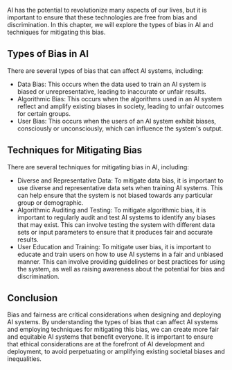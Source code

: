 
AI has the potential to revolutionize many aspects of our lives, but it is important to ensure that these technologies are free from bias and discrimination. In this chapter, we will explore the types of bias in AI and techniques for mitigating this bias.

Types of Bias in AI
-------------------

There are several types of bias that can affect AI systems, including:

* Data Bias: This occurs when the data used to train an AI system is biased or unrepresentative, leading to inaccurate or unfair results.
* Algorithmic Bias: This occurs when the algorithms used in an AI system reflect and amplify existing biases in society, leading to unfair outcomes for certain groups.
* User Bias: This occurs when the users of an AI system exhibit biases, consciously or unconsciously, which can influence the system's output.

Techniques for Mitigating Bias
------------------------------

There are several techniques for mitigating bias in AI, including:

* Diverse and Representative Data: To mitigate data bias, it is important to use diverse and representative data sets when training AI systems. This can help ensure that the system is not biased towards any particular group or demographic.
* Algorithmic Auditing and Testing: To mitigate algorithmic bias, it is important to regularly audit and test AI systems to identify any biases that may exist. This can involve testing the system with different data sets or input parameters to ensure that it produces fair and accurate results.
* User Education and Training: To mitigate user bias, it is important to educate and train users on how to use AI systems in a fair and unbiased manner. This can involve providing guidelines or best practices for using the system, as well as raising awareness about the potential for bias and discrimination.

Conclusion
----------

Bias and fairness are critical considerations when designing and deploying AI systems. By understanding the types of bias that can affect AI systems and employing techniques for mitigating this bias, we can create more fair and equitable AI systems that benefit everyone. It is important to ensure that ethical considerations are at the forefront of AI development and deployment, to avoid perpetuating or amplifying existing societal biases and inequalities.
